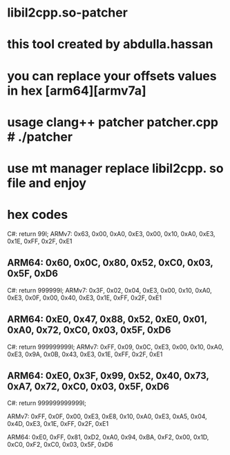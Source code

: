 # libil2cpp.so-patcher 
# this tool created by abdulla.hassan 
# you can replace your offsets values in hex [arm64][armv7a]
# usage clang++ patcher patcher.cpp # ./patcher
# use mt manager replace libil2cpp. so file and enjoy

# hex codes 
C#:
return 99l;
ARMv7:
0x63, 0x00, 0xA0, 0xE3,
0x00, 0x10, 0xA0, 0xE3,
0x1E, 0xFF, 0x2F, 0xE1

ARM64:
0x60, 0x0C, 0x80, 0x52,
0xC0, 0x03, 0x5F, 0xD6
------------------------------------
C#:
return 999999l;
ARMv7:
0x3F, 0x02, 0x04, 0xE3,
0x00, 0x10, 0xA0, 0xE3,
0x0F, 0x00, 0x40, 0xE3,
0x1E, 0xFF, 0x2F, 0xE1

ARM64:
0xE0, 0x47, 0x88, 0x52,
0xE0, 0x01, 0xA0, 0x72,
0xC0, 0x03, 0x5F, 0xD6
-----------------------------------
C#:
return 999999999l;
ARMv7:
0xFF, 0x09, 0x0C, 0xE3,
0x00, 0x10, 0xA0, 0xE3,
0x9A, 0x0B, 0x43, 0xE3,
0x1E, 0xFF, 0x2F, 0xE1

ARM64:
0xE0, 0x3F, 0x99, 0x52,
0x40, 0x73, 0xA7, 0x72,
0xC0, 0x03, 0x5F, 0xD6
------------------------------------
C#:
return 999999999999l;

ARMv7:
0xFF, 0x0F, 0x00, 0xE3,
0xE8, 0x10, 0xA0, 0xE3,
0xA5, 0x04, 0x4D, 0xE3,
0x1E, 0xFF, 0x2F, 0xE1

ARM64:
0xE0, 0xFF, 0x81, 0xD2,
0xA0, 0x94, 0xBA, 0xF2,
0x00, 0x1D, 0xC0, 0xF2,
0xC0, 0x03, 0x5F, 0xD6
